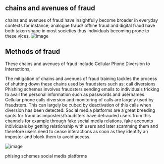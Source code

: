 ## chains and avenues of fraud
chains and avenues of fraud have insightfully become broader in everyday contexts for instance; analogue fraud/ offline fraud and digital fraud have both taken shape in most societies thus individuals becoming prone to these vices. 
![image](https://github.com/ijokua/Antifraud-Bootcamp/assets/99041009/a35dd532-76e4-43b6-87e0-7a728de58a83)
## Methods of fraud
These chains and avenues of fraud include Cellular Phone Diversion to Interactions,. 

The mitigation of chains and avenues of fraud training tackles the process of shutting down these chains used by fraudsters such as;
call diversions
Phishing schemes involves fraudsters sending emails to individuals tricking to avail the personal information such as passwords and usernames.
Cellular phone calls diversion and monitoring of calls are largely used by fraudsters. This can largely be cubed by deactivation of this calls when diversion has been detected.
Social media platforms are a great breeding spots for fraud as imposters/fraudsters have defrauded users from this channels for example through fake social media relations, fake accounts individuals by getting relationship with users and later scamming them and therefore users need to cease interactions as soon as they identify an impostor and block them to avoid access.
      
![image](https://github.com/ijokua/Antifraud-Bootcamp/assets/99041009/5d644b4e-bf77-428a-b4ae-85ec36a75134)

phising schemes 
social medis platforms
